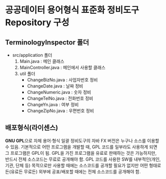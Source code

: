 # 공공데이터 용어형식 표준화 정비도구 Repository 구성 

## TerminologyInspector 폴더
   * src/application 폴더
       1. Main.java            : 메인 클래스
       2. MainController.java  : 메인에서 사용할 클래스
       3. util 폴더
          - ChangeBizNo.java   : 사업자번호 정비
          - ChangeDate.java    : 날짜 정비
          - ChangeNumeric.java : 숫자 정비
          - ChangeTelNo.java   : 전화번호 정비
          - ChangeYn.java      : 여부 정비
          - ChangeZipNo.java   : 우편번호 정비

## 배포형식(라이센스)

**GNU GPL**으로 자체 용어·형식 일괄 정비도구의 자바 FX 버전은 누구나 소스를 이용할 수 있음. 기본적으로 어떤 프로그램을 개발할 때, GPL 코드를 일부라도 사용하게 되면 그 프로그램은 GPL이 됨. GPL을 가진 프로그램을 유료로 판매하는 것은 가능하지만, 반드시 전체 소스코드는 무료로 공개해야 함. GPL 코드를 사용한 SW를 내부적인(개인, 기관, 단체 등) 목적으로만 사용할 때에는 소스코드를 공개할 필요가 없지만 어떤 형태로든(유료든 무료든) 외부에 공표/배포할 때에는 전체 소스코드를 공개해야 함. 
